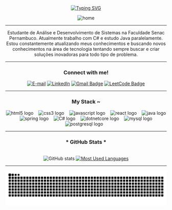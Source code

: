 <div align="center">
  <a href="https://git.io/typing-svg">
    <img src="https://readme-typing-svg.demolab.com?font=Fira+Code&weight=500&size=22&pause=1000&color=9ca3db&center=true&vCenter=true&random=false&width=524&lines=%E2%98%BE+Welcome+to+my+profile!+%E2%98%BE+" alt="Typing SVG">
  </a>
</div>

<div align="center">
  
![home](https://www.icegif.com/wp-content/uploads/2022/03/icegif-1073.gif)
</div>

<hr>

<p align="center">Estudante de Análise e Desenvolvimento de Sistemas na Faculdade Senac Pernambuco. Atualmente trabalho com C# e estudo Java paralelamente.
Estou constantemente atualizando meus conhecimentos e buscando novos conhecimentos na área de tecnologia tentando sempre buscar e criar soluções inovadoras para todo tipo de problema.
  
<hr>

<h3 align="center">Connect with me!</h3>

<div align="center">
  
[![E-mail](https://img.shields.io/badge/-Email-000?style=for-the-badge&logo=microsoft-outlook&logoColor=FF00F6&color:FFF)](mailto:robson.barreto.cav@gmail.com)
[![LinkedIn](https://img.shields.io/badge/-LinkedIn-000?style=for-the-badge&logo=linkedin&logoColor=14274e&color:FFF)](https://www.linkedin.com/in/robson-barreto-977867329/)
[![Gmail Badge](https://img.shields.io/badge/-Gmail-000?style=for-the-badge&logo=Gmail&Color=14274e&link=mailto:robson.barreto.cav@gmail.com)](robson.barreto.cav@gmail.com)
[![LeetCode Badge](https://img.shields.io/badge/-LeetCode-000?style=for-the-badge&logo=leetcode&Color=14274e&link=https://leetcode.com/binhoo0/)](https://leetcode.com/binhoo0/)
</div>
<hr>

<h3 align="center">My Stack ~</h3>

<div align="center">
  <img src="https://cdn.jsdelivr.net/gh/devicons/devicon/icons/html5/html5-original.svg" height="25" alt="html5 logo"  />
  <img width="8" />
  <img src="https://cdn.jsdelivr.net/gh/devicons/devicon/icons/css3/css3-original.svg" height="25" alt="css3 logo"  />
  <img width="8" />
  <img src="https://cdn.jsdelivr.net/gh/devicons/devicon/icons/javascript/javascript-plain.svg" height="25" alt="javascript logo"  />
  <img width="8" />
  <img src="https://cdn.jsdelivr.net/gh/devicons/devicon/icons/react/react-original.svg" height="25" alt="react logo"  />
  <img width="8" />
  <img src="https://cdn.jsdelivr.net/gh/devicons/devicon/icons/java/java-original.svg" height="25" alt="java logo"  />
  <img width="8" />
  <img src="https://cdn.jsdelivr.net/gh/devicons/devicon/icons/spring/spring-original.svg" height="25" alt="spring logo"  />
  <img width="8" />
  <img src="https://cdn.jsdelivr.net/gh/devicons/devicon@latest/icons/csharp/csharp-original.svg" height="25" alt="C# logo" />
  <img width="8" />
  <img src="https://cdn.jsdelivr.net/gh/devicons/devicon@latest/icons/dotnetcore/dotnetcore-original.svg" height="25" alt="dotnetcore logo" />
  <img width="8" />
  <img src="https://cdn.jsdelivr.net/gh/devicons/devicon/icons/mysql/mysql-original.svg" height="25" alt="mysql logo"  />
  <img width="8" />
  <img src="https://cdn.jsdelivr.net/gh/devicons/devicon/icons/postgresql/postgresql-original.svg" height="25" alt="postgresql logo"  />
  <img width="8" />
</div>

<hr>

<div style="text-align: center;" align="center">
  <h3>* GitHub Stats *</h3>
  <br>
  <img src="https://github-readme-stats-git-masterrstaa-rickstaa.vercel.app/api?username=RobsonBGC&hide_title=true&show_icons=true&include_all_commits=false&count_private=true&line_height=25&hide=issues&bg_color=000&title_color=FF00F6&text_color=FFF&border_radius=3&border_color=36123c&icon_color=FF00F6&theme=jolly" alt="GitHub stats">

  <a href="https://github.com/RobsonBGC/github-readme-stats">
    <img src="https://github-readme-stats-git-masterrstaa-rickstaa.vercel.app/api/top-langs/?username=RobsonBGC&line_height=10&card_width=290&layout=compact&hide_title=false&count_private=true&langs_count=4&show_icons=true&title_color=FF00F6&hide=html,scss,less&bg_color=000&text_color=8B8B8B&border_radius=3&border_color=561760&count_private=true" alt="Most Used Languages">
  </a>
</div>


<hr>

 <p align="center">
<picture align="center">
  <source media="(prefers-color-scheme: dark)" srcset="https://raw.githubusercontent.com/RobsonBGC/RobsonBGC/output/github-contribution-grid-snake-dark.svg">
  <source media="(prefers-color-scheme: light)" srcset="https://raw.githubusercontent.com/RobsonBGC/RobsonBGC/output/github-contribution-grid-snake-dark.svg">
  <img align="center" alt="github contribution grid snake animation" src="https://raw.githubusercontent.com/RobsonBGC/RobsonBGC/output/github-contribution-grid-snake.svg">
</picture>
   </p>
</div>
